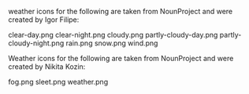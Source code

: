 weather icons for the following are taken from NounProject and were created by Igor Filipe:

clear-day.png
clear-night.png
cloudy.png
partly-cloudy-day.png
partly-cloudy-night.png
rain.png
snow.png
wind.png

Weather icons for the following are taken from NounProject and were created by Nikita Kozin:

fog.png
sleet.png
weather.png
